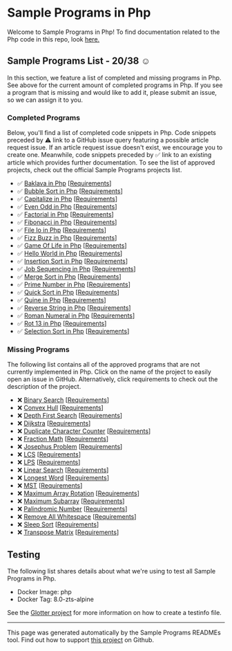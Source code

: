 # Sample Programs in Php

Welcome to Sample Programs in Php! To find documentation related to the Php code in this repo, look [here.](https://sampleprograms.io/languages/php)

## Sample Programs List - 20/38 :relaxed:

In this section, we feature a list of completed and missing programs in Php. See above for the current amount of completed programs in Php. If you see a program that is missing and would like to add it, please submit an issue, so we can assign it to you.

### Completed Programs

Below, you'll find a list of completed code snippets in Php. Code snippets preceded by :warning: link to a GitHub issue query featuring a possible article request issue. If an article request issue doesn't exist, we encourage you to create one. Meanwhile, code snippets preceded by :white_check_mark: link to an existing article which provides further documentation. To see the list of approved projects, check out the official Sample Programs projects list.

- :white_check_mark: [Baklava in Php](https://sampleprograms.io/projects/baklava/php) [[Requirements](https://sampleprograms.io/projects/baklava)]
- :white_check_mark: [Bubble Sort in Php](https://sampleprograms.io/projects/bubble-sort/php) [[Requirements](https://sampleprograms.io/projects/bubble-sort)]
- :white_check_mark: [Capitalize in Php](https://sampleprograms.io/projects/capitalize/php) [[Requirements](https://sampleprograms.io/projects/capitalize)]
- :white_check_mark: [Even Odd in Php](https://sampleprograms.io/projects/even-odd/php) [[Requirements](https://sampleprograms.io/projects/even-odd)]
- :white_check_mark: [Factorial in Php](https://sampleprograms.io/projects/factorial/php) [[Requirements](https://sampleprograms.io/projects/factorial)]
- :white_check_mark: [Fibonacci in Php](https://sampleprograms.io/projects/fibonacci/php) [[Requirements](https://sampleprograms.io/projects/fibonacci)]
- :white_check_mark: [File Io in Php](https://sampleprograms.io/projects/file-io/php) [[Requirements](https://sampleprograms.io/projects/file-io)]
- :white_check_mark: [Fizz Buzz in Php](https://sampleprograms.io/projects/fizz-buzz/php) [[Requirements](https://sampleprograms.io/projects/fizz-buzz)]
- :white_check_mark: [Game Of Life in Php](https://sampleprograms.io/projects/game-of-life/php) [[Requirements](https://sampleprograms.io/projects/game-of-life)]
- :white_check_mark: [Hello World in Php](https://sampleprograms.io/projects/hello-world/php) [[Requirements](https://sampleprograms.io/projects/hello-world)]
- :white_check_mark: [Insertion Sort in Php](https://sampleprograms.io/projects/insertion-sort/php) [[Requirements](https://sampleprograms.io/projects/insertion-sort)]
- :white_check_mark: [Job Sequencing in Php](https://sampleprograms.io/projects/job-sequencing/php) [[Requirements](https://sampleprograms.io/projects/job-sequencing)]
- :white_check_mark: [Merge Sort in Php](https://sampleprograms.io/projects/merge-sort/php) [[Requirements](https://sampleprograms.io/projects/merge-sort)]
- :white_check_mark: [Prime Number in Php](https://sampleprograms.io/projects/prime-number/php) [[Requirements](https://sampleprograms.io/projects/prime-number)]
- :white_check_mark: [Quick Sort in Php](https://sampleprograms.io/projects/quick-sort/php) [[Requirements](https://sampleprograms.io/projects/quick-sort)]
- :white_check_mark: [Quine in Php](https://sampleprograms.io/projects/quine/php) [[Requirements](https://sampleprograms.io/projects/quine)]
- :white_check_mark: [Reverse String in Php](https://sampleprograms.io/projects/reverse-string/php) [[Requirements](https://sampleprograms.io/projects/reverse-string)]
- :white_check_mark: [Roman Numeral in Php](https://sampleprograms.io/projects/roman-numeral/php) [[Requirements](https://sampleprograms.io/projects/roman-numeral)]
- :white_check_mark: [Rot 13 in Php](https://sampleprograms.io/projects/rot-13/php) [[Requirements](https://sampleprograms.io/projects/rot-13)]
- :white_check_mark: [Selection Sort in Php](https://sampleprograms.io/projects/selection-sort/php) [[Requirements](https://sampleprograms.io/projects/selection-sort)]

### Missing Programs

The following list contains all of the approved programs that are not currently implemented in Php. Click on the name of the project to easily open an issue in GitHub. Alternatively, click requirements to check out the description of the project.

- :x: [Binary Search](https://github.com/TheRenegadeCoder/sample-programs/issues/new?assignees=&labels=enhancement&template=code-snippet-request.md&title=Add+Binary+Search+in+php) [[Requirements](https://sampleprograms.io/projects/binary-search)]
- :x: [Convex Hull](https://github.com/TheRenegadeCoder/sample-programs/issues/new?assignees=&labels=enhancement&template=code-snippet-request.md&title=Add+Convex+Hull+in+php) [[Requirements](https://sampleprograms.io/projects/convex-hull)]
- :x: [Depth First Search](https://github.com/TheRenegadeCoder/sample-programs/issues/new?assignees=&labels=enhancement&template=code-snippet-request.md&title=Add+Depth+First+Search+in+php) [[Requirements](https://sampleprograms.io/projects/depth-first-search)]
- :x: [Dijkstra](https://github.com/TheRenegadeCoder/sample-programs/issues/new?assignees=&labels=enhancement&template=code-snippet-request.md&title=Add+Dijkstra+in+php) [[Requirements](https://sampleprograms.io/projects/dijkstra)]
- :x: [Duplicate Character Counter](https://github.com/TheRenegadeCoder/sample-programs/issues/new?assignees=&labels=enhancement&template=code-snippet-request.md&title=Add+Duplicate+Character+Counter+in+php) [[Requirements](https://sampleprograms.io/projects/duplicate-character-counter)]
- :x: [Fraction Math](https://github.com/TheRenegadeCoder/sample-programs/issues/new?assignees=&labels=enhancement&template=code-snippet-request.md&title=Add+Fraction+Math+in+php) [[Requirements](https://sampleprograms.io/projects/fraction-math)]
- :x: [Josephus Problem](https://github.com/TheRenegadeCoder/sample-programs/issues/new?assignees=&labels=enhancement&template=code-snippet-request.md&title=Add+Josephus+Problem+in+php) [[Requirements](https://sampleprograms.io/projects/josephus-problem)]
- :x: [LCS](https://github.com/TheRenegadeCoder/sample-programs/issues/new?assignees=&labels=enhancement&template=code-snippet-request.md&title=Add+LCS+in+php) [[Requirements](https://sampleprograms.io/projects/lcs)]
- :x: [LPS](https://github.com/TheRenegadeCoder/sample-programs/issues/new?assignees=&labels=enhancement&template=code-snippet-request.md&title=Add+LPS+in+php) [[Requirements](https://sampleprograms.io/projects/lps)]
- :x: [Linear Search](https://github.com/TheRenegadeCoder/sample-programs/issues/new?assignees=&labels=enhancement&template=code-snippet-request.md&title=Add+Linear+Search+in+php) [[Requirements](https://sampleprograms.io/projects/linear-search)]
- :x: [Longest Word](https://github.com/TheRenegadeCoder/sample-programs/issues/new?assignees=&labels=enhancement&template=code-snippet-request.md&title=Add+Longest+Word+in+php) [[Requirements](https://sampleprograms.io/projects/longest-word)]
- :x: [MST](https://github.com/TheRenegadeCoder/sample-programs/issues/new?assignees=&labels=enhancement&template=code-snippet-request.md&title=Add+MST+in+php) [[Requirements](https://sampleprograms.io/projects/mst)]
- :x: [Maximum Array Rotation](https://github.com/TheRenegadeCoder/sample-programs/issues/new?assignees=&labels=enhancement&template=code-snippet-request.md&title=Add+Maximum+Array+Rotation+in+php) [[Requirements](https://sampleprograms.io/projects/maximum-array-rotation)]
- :x: [Maximum Subarray](https://github.com/TheRenegadeCoder/sample-programs/issues/new?assignees=&labels=enhancement&template=code-snippet-request.md&title=Add+Maximum+Subarray+in+php) [[Requirements](https://sampleprograms.io/projects/maximum-subarray)]
- :x: [Palindromic Number](https://github.com/TheRenegadeCoder/sample-programs/issues/new?assignees=&labels=enhancement&template=code-snippet-request.md&title=Add+Palindromic+Number+in+php) [[Requirements](https://sampleprograms.io/projects/palindromic-number)]
- :x: [Remove All Whitespace](https://github.com/TheRenegadeCoder/sample-programs/issues/new?assignees=&labels=enhancement&template=code-snippet-request.md&title=Add+Remove+All+Whitespace+in+php) [[Requirements](https://sampleprograms.io/projects/remove-all-whitespace)]
- :x: [Sleep Sort](https://github.com/TheRenegadeCoder/sample-programs/issues/new?assignees=&labels=enhancement&template=code-snippet-request.md&title=Add+Sleep+Sort+in+php) [[Requirements](https://sampleprograms.io/projects/sleep-sort)]
- :x: [Transpose Matrix](https://github.com/TheRenegadeCoder/sample-programs/issues/new?assignees=&labels=enhancement&template=code-snippet-request.md&title=Add+Transpose+Matrix+in+php) [[Requirements](https://sampleprograms.io/projects/transpose-matrix)]

## Testing

The following list shares details about what we're using to test all Sample Programs in Php.

- Docker Image: php
- Docker Tag: 8.0-zts-alpine

See the [Glotter project](https://github.com/auroq/glotter) for more information on how to create a testinfo file.

---

This page was generated automatically by the Sample Programs READMEs tool. Find out how to support [this project](https://github.com/TheRenegadeCoder/sample-programs-readmes) on Github.